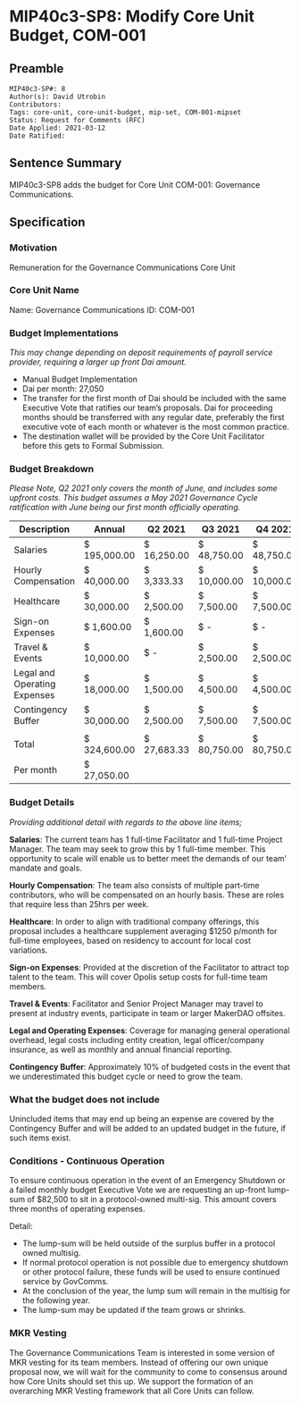 # MIP40c3-SP8: Modify Core Unit Budget, COM-001

## Preamble

```
MIP40c3-SP#: 8
Author(s): David Utrobin
Contributors:
Tags: core-unit, core-unit-budget, mip-set, COM-001-mipset
Status: Request for Comments (RFC)
Date Applied: 2021-03-12
Date Ratified:
```

## Sentence Summary

MIP40c3-SP8 adds the budget for Core Unit COM-001: Governance Communications.

## Specification

### Motivation

Remuneration for the Governance Communications Core Unit

### Core Unit Name

Name: Governance Communications
ID: COM-001

### Budget Implementations

_This may change depending on deposit requirements of payroll service provider, requiring a larger up front Dai amount._

* Manual Budget Implementation
* Dai per month: 27,050
* The transfer for the first month of Dai should be included with the same Executive Vote that ratifies our team’s proposals. Dai for proceeding months should be transferred with any regular date, preferably the first executive vote of each month or whatever is the most common practice.
* The destination wallet will be provided by the Core Unit Facilitator before this gets to Formal Submission.

### Budget Breakdown

_Please Note, Q2 2021 only covers the month of June, and includes some upfront costs. This budget assumes a May 2021 Governance Cycle ratification with June being our first month officially operating._

|  Description                   |  Annual        |  Q2 2021      |  Q3 2021      |  Q4 2021      |
|--------------------------------|----------------|---------------|---------------|---------------|
|  Salaries                      |  $ 195,000.00  |  $ 16,250.00  |  $ 48,750.00  |  $ 48,750.00  |
|  Hourly Compensation           |  $ 40,000.00   |  $ 3,333.33   |  $ 10,000.00  |  $ 10,000.00  |
|  Healthcare                    |  $ 30,000.00   |  $ 2,500.00   |  $ 7,500.00   |  $ 7,500.00   |
|  Sign-on Expenses              |  $ 1,600.00    |  $ 1,600.00   |  $ -          |  $ -          |
|  Travel & Events               |  $ 10,000.00   |  $ -          |  $ 2,500.00   |  $ 2,500.00   |
|  Legal and Operating Expenses  |  $ 18,000.00   |  $ 1,500.00   |  $ 4,500.00   |  $ 4,500.00   |
|  Contingency Buffer            |  $ 30,000.00   |  $ 2,500.00   |  $ 7,500.00   |  $ 7,500.00   |
|                                |                |               |               |               |
|  Total                         |  $ 324,600.00  |  $ 27,683.33  |  $ 80,750.00  |  $ 80,750.00  |
|  Per month                     |  $ 27,050.00   |               |               |               |

### Budget Details

_Providing additional detail with regards to the above line items;_

**Salaries**: The current team has 1 full-time Facilitator and 1 full-time Project Manager. The team may seek to grow this by 1 full-time member. This opportunity to scale will enable us to better meet the demands of our team’ mandate and goals.

**Hourly Compensation**: The team also consists of multiple part-time contributors, who will be compensated on an hourly basis. These are roles that require less than 25hrs per week.

**Healthcare**: In order to align with traditional company offerings, this proposal includes a healthcare supplement averaging $1250 p/month for full-time employees, based on residency to account for local cost variations.

**Sign-on Expenses**: Provided at the discretion of the Facilitator to attract top talent to the team. This will cover Opolis setup costs for full-time team members.

**Travel & Events**: Facilitator and Senior Project Manager may travel to present at industry events, participate in team or larger MakerDAO offsites.

**Legal and Operating Expenses**: Coverage for managing general operational overhead, legal costs including entity creation, legal officer/company insurance, as well as monthly and annual financial reporting.

**Contingency Buffer**: Approximately 10% of budgeted costs in the event that we underestimated this budget cycle or need to grow the team.

### What the budget does not include

Unincluded items that may end up being an expense are covered by the Contingency Buffer and will be added to an updated budget in the future, if such items exist.

### Conditions - Continuous Operation

To ensure continuous operation in the event of an Emergency Shutdown or a failed monthly budget Executive Vote we are requesting an up-front lump-sum of $82,500 to sit in a protocol-owned multi-sig. This amount covers three months of operating expenses.

Detail:

* The lump-sum will be held outside of the surplus buffer in a protocol owned multisig.
* If normal protocol operation is not possible due to emergency shutdown or other protocol failure, these funds will be used to ensure continued service by GovComms.
* At the conclusion of the year, the lump sum will remain in the multisig for the following year.
* The lump-sum may be updated if the team grows or shrinks.

### MKR Vesting

The Governance Communications Team is interested in some version of MKR vesting for its team members. Instead of offering our own unique proposal now, we will wait for the community to come to consensus around how Core Units should set this up. We support the formation of an overarching MKR Vesting framework that all Core Units can follow.
